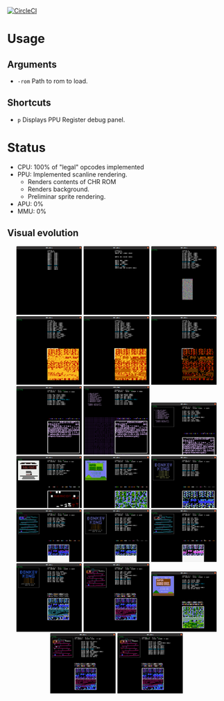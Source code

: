 [![CircleCI](https://circleci.com/gh/raulferras/nes-golang.svg?style=shield)](https://circleci.com/gh/raulferras/nes-golang)

# Usage
## Arguments
- `-rom` Path to rom to load.


## Shortcuts
- `p` Displays PPU Register debug panel.


# Status
- CPU: 100% of "legal" opcodes implemented
- PPU: Implemented scanline rendering. 
  - Renders contents of CHR ROM
  - Renders background.
  - Preliminar sprite rendering.
- APU: 0%
- MMU: 0%

## Visual evolution
<p align="center">
  <img src="assets/visual%20evolution/01-cpu/nestest-first-load.png" width="30%" alt="rendering decompilation"/>
  <img src="assets/visual%20evolution/01-cpu/nestest-improve-disasm.png" width="30%" alt="proper decompilation"/>
  <img src="assets/visual%20evolution/02-ppu-chr/supermariobros-chr-noise.png" width="30%" alt="first try rendering pattern table"/>
  <img src="assets/visual%20evolution/02-ppu-chr/supermariobros-chr.png" width="30%" alt="first try rendering pattern table"/>
  <img src="assets/visual%20evolution/02-ppu-chr/supermariobros-chr-2.png" width="30%" alt="first try rendering pattern table"/>
  <img src="assets/visual%20evolution/02-ppu-chr/supermariobros-chr-3.png" width="30%" alt="first try rendering pattern table"/>
  <img src="assets/visual%20evolution/02-ppu-chr/nestest-chr.png" width="30%" alt="first try rendering pattern table"/>
  <img src="assets/visual%20evolution/03-ppu-background/nestest-background-1.png" width="30%" alt="Renders background nestest"/>
  <img src="assets/visual%20evolution/03-ppu-background/nestest-background-2.png" width="30%" alt="Renders background nestest"/>
  <img src="assets/visual%20evolution/03-ppu-background/pacman-title-1.png" width="30%" alt="Renders background nestest"/>
  <img src="assets/visual%20evolution/03-ppu-background/supermariobros-title-1.png" width="30%" alt="Renders background super mario bros"/>
<img src="assets/visual%20evolution/03-ppu-background/donkey-kong-title-1.png" width="30%" alt="Renders background donkey kong, title screen"/>
  <img src="assets/visual%20evolution/03-ppu-background/donkey-kong-1.png" width="30%" alt="Renders background donkey kong, optimizations allow to see demo mode"/>
  <img src="assets/visual%20evolution/03-ppu-background/donkey-kong-title-2.png" width="30%" alt="Renders background donkey kong, title screen, small fixes in colors"/>
  <img src="assets/visual%20evolution/03-ppu-background/donkey-kong-2.png" width="30%" alt="Renders background donkey kong, fixes in colors"/>
  <img src="assets/visual%20evolution/03-ppu-background/donkey-kong-title-3.png" width="30%" alt="Renders donkey kong title, colors finally fixed"/>
  <img src="assets/visual%20evolution/03-ppu-background/donkey-kong-3.png" width="30%" alt="Renders donkey kong, colors finally fixed"/>
  <img src="assets/visual%20evolution/03-ppu-background/supermariobros-title-4.png" width="30%" alt="Super Mario Bros title screen, colors finally fixed by implementing transparent background colors"/>
  <img src="assets/visual%20evolution/05-ppu-sprite-rendering/donkey-kong-demo-1.png" width="30%" alt="Donkey Kong demo, preliminar sprite rendering"/>
  <img src="assets/visual%20evolution/05-ppu-sprite-rendering/donkey-kong-demo-2.png" width="30%" alt="Donkey Kong demo, sprite palette fixed"/>
</p>
